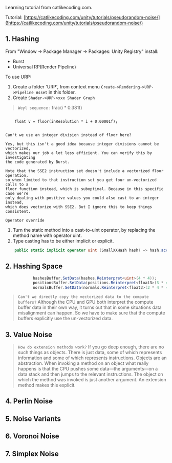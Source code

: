 Learning tutorial from catlikecoding.com.

Tutorial: [https://catlikecoding.com/unity/tutorials/pseudorandom-noise/](!https://catlikecoding.com/unity/tutorials/pseudorandom-noise/)

## 1. Hashing ##
From "Window -> Package Manager -> Packages: Unity Registry" install:
* Burst
* Universal RP(Render Pipeline) 

To use URP:
1. Create a folder 'URP', from context menu `Create->Rendering->URP->Pipeline Asset` in this folder.
2. Create `Shader->URP->xxx Shader Graph`

> `Weyl sequence` : frac(i * 0.381f)

```
    
    float v = floor(inResolution * i + 0.00001f);
    

Can't we use an integer division instead of floor here?

Yes, but this isn't a good idea because integer divisions cannot be vectorized, 
which makes our job a lot less efficient. You can verify this by investigating 
the code generated by Burst.

Note that the SSE2 instruction set doesn't include a vectorized floor operation,
so when limited to that instruction set you get four un-vectorized calls to a 
floor function instead, which is suboptimal. Because in this specific case we're 
only dealing with positive values you could also cast to an integer instead, 
which does vectorize with SSE2. But I ignore this to keep things consistent.
```

`Operator override`
1. Turn the static method into a cast-to-uint operator, by replacing the method name with operator uint.
2. Type casting has to be either implicit or explicit.
 
```C#
    public static implicit operator uint (SmallXXHash hash) => hash.accumulator;
```



## 2. Hashing Space ##

```C#
            hashesBuffer.SetData(hashes.Reinterpret<uint>(4 * 4));
            positionsBuffer.SetData(positions.Reinterpret<float3>(3 * 4 * 4));
            normalsBuffer.SetData(normals.Reinterpret<float3>(3 * 4 * 4));
```			
> `Can't we directly copy the vectorized data to the compute buffers?`
> Although the CPU and GPU both interpret the compute buffer data in their own way, it turns out that in some situations data misalignment can happen. So we have to make sure that the compute buffers explicitly use the un-vectorized data.

## 3. Value Noise ##

> `How do extension methods work?`
> If you go deep enough, there are no such things as objects. There is just data, some of which represents information and some of which represents instructions. Objects are an abstraction. When invoking a method on an object what really happens is that the CPU pushes some data—the arguments—on a data stack and then jumps to the relevant instructions. The object on which the method was invoked is just another argument. An extension method makes this explicit.

## 4. Perlin Noise ##

## 5. Noise Variants ##

## 6. Voronoi Noise ##

## 7. Simplex Noise ##
